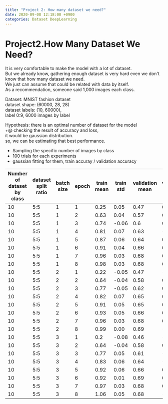 ```yaml
---
title: "Project 2: How many dataset we need?"
date: 2020-09-08 12:18:00 +0900
categories: Dataset DeepLearning
---
```


# Project2.How Many Dataset We Need?
It is very comfortable to make the model with a lot of dataset.    
But we already know, gathering enough dataset is very hard even we don't know that how many dataset we need.    
We just can assume that could be related with data by itself.    
As a recommendation, someone said 1,000 images each class.    



Dataset: MNIST fashion dataset    
dataset shape: (60000, 28, 28)    
dataset labels: (10, 60000),    
label 0:9, 6000 images by label    

Hypothesis: there is an optimal number of dataset for the model    
+@ checking the result of accuracy and loss,    
it would be gaussian distribution.    
so, we can be estimating that best performance.    


- Sampling the specific number of images by class    
- 100 trials for each experiments
- gaussian fitting for them, train accuray / validation accuracy

|Number of dataset by class | dataset split ratio|batch size|epoch| train mean | train std | validation mean | validation std |
|---------------------------|--------------------|----------|-----|------------|-----------|-----------------|----------------|
|                      10   |         5:5        |     1    |  1  |    0.25    |    0.05   |       0.47      |       0.08     |
|                      10   |         5:5        |     1    |  2  |    0.63    |    0.04   |       0.57      |       0.06     |
|                      10   |         5:5        |     1    |  3  |    0.74    |   -0.06   |       0.6       |       0.06     |
|                      10   |         5:5        |     1    |  4  |    0.81    |    0.07   |       0.63      |      -0.05     |
|                      10   |         5:5        |     1    |  5  |    0.87    |    0.06   |       0.64      |       0.05     |
|                      10   |         5:5        |     1    |  6  |    0.91    |    0.04   |       0.66      |       0.04     |
|                      10   |         5:5        |     1    |  7  |    0.96    |    0.03   |       0.68      |       0.01     |
|                      10   |         5:5        |     1    |  8  |    0.98    |    0.03   |       0.68      |       0.02     |
|                      10   |         5:5        |     2    |  1  |    0.22    |   -0.05   |       0.47      |      -0.08     |
|                      10   |         5:5        |     2    |  2  |    0.64    |   -0.04   |       0.58      |       0.06     |
|                      10   |         5:5        |     2    |  3  |    0.77    |    -0.05  |       0.62      |       0.05     |
|                      10   |         5:5        |     2    |  4  |    0.82    |    0.07   |       0.65      |       0.04     |
|                      10   |         5:5        |     2    |  5  |    0.91    |    0.05   |       0.65      |       0.04     |
|                      10   |         5:5        |     2    |  6  |    0.93    |    0.05   |       0.66      |       0.03     |
|                      10   |         5:5        |     2    |  7  |    0.96    |    0.03   |       0.68      |       0.01     |
|                      10   |         5:5        |     2    |  8  |    0.99    |    0.00   |       0.69      |      -0.03     |
|                      10   |         5:5        |     3    |  1  |     0.2    |   -0.08   |       0.46      |      -0.06     |
|                      10   |         5:5        |     3    |  2  |    0.64    |   -0.04   |       0.58      |       0.06     |
|                      10   |         5:5        |     3    |  3  |    0.77    |    0.05   |       0.61      |      -0.07     |
|                      10   |         5:5        |     3    |  4  |    0.83    |    0.06   |       0.64      |      -0.03     |
|                      10   |         5:5        |     3    |  5  |    0.92    |    0.06   |       0.66      |       0.03     |
|                      10   |         5:5        |     3    |  6  |    0.92    |    0.01   |       0.69      |       0.04     |
|                      10   |         5:5        |     3    |  7  |    0.97    |    0.03   |       0.68      |       0.03     |
|                      10   |         5:5        |     3    |  8  |    1.06    |    0.05   |       0.68      |      -0.03     |
